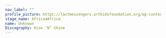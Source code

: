 ```yaml
---
nav_label: ""
profile_picture: https://lastmessengers.artkidsfoundation.org/wp-content/uploads/2022/09/happysunofyah.jpg
stage_name: Africa4Africa
name: Unknown
Discography: Rise ‘N’ Shine
---
```

